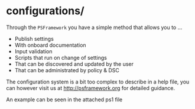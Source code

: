 ﻿# configurations/

Through the `PSFramework` you have a simple method that allows you to ...

- Publish settings
- With onboard documentation
- Input validation
- Scripts that run on change of settings
- That can be discovered and updated by the user
- That can be administrated by policy & DSC

The configuration system is a bit too complex to describe in a help file, you can however visit us at http://psframework.org for detailed guidance.

An example can be seen in the attached ps1 file
